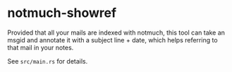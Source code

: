 # notmuch-showref

Provided that all your mails are indexed with notmuch, this tool can take an msgid and annotate it
with a subject line + date, which helps referring to that mail in your notes.

See `src/main.rs` for details.
